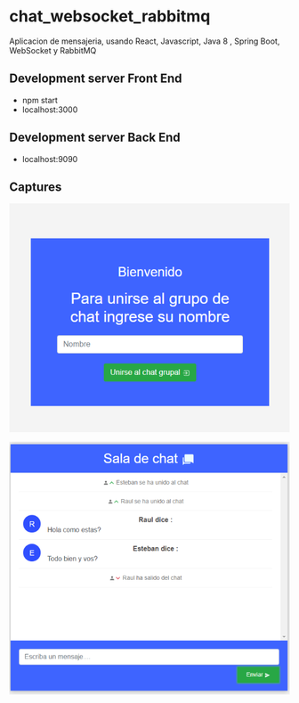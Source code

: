 # chat_websocket_rabbitmq
Aplicacion de mensajeria, usando React, Javascript, Java 8 , Spring Boot, WebSocket y RabbitMQ

## Development server Front End
- npm start
- localhost:3000

## Development server Back End
- localhost:9090

## Captures

![Alt text](https://github.com/estebanbri/chat_websocket_rabbitmq/blob/master/bienvenido.png?raw=true "Welcome")

![Alt text](https://github.com/estebanbri/chat_websocket_rabbitmq/blob/master/chat.png?raw=true "Sala")
